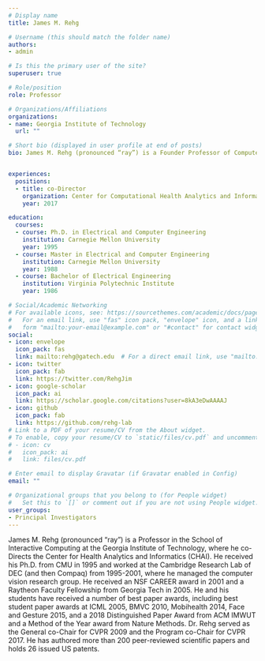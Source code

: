 ```yaml
---
# Display name
title: James M. Rehg

# Username (this should match the folder name)
authors:
- admin

# Is this the primary user of the site?
superuser: true

# Role/position
role: Professor

# Organizations/Affiliations
organizations:
- name: Georgia Institute of Technology
  url: ""

# Short bio (displayed in user profile at end of posts)
bio: James M. Rehg (pronounced “ray”) is a Founder Professor of Computer Science and Industrial and Enterprise Systems Engineering at University of Illinois Urbana-Champaign. Previously, he was a Professor in the School of Interactive Computing at the Georgia Institute of Technology, where he co-Directed the Center for Health Analytics and Informatics (CHAI). He received his Ph.D. from CMU in 1995 and worked at the Cambridge Research Lab of DEC (and then Compaq) from 1995-2001, where he managed the computer vision research group. He received an NSF CAREER award in 2001 and a Raytheon Faculty Fellowship from Georgia Tech in 2005. He and his students have received a number of best paper awards, including best student paper awards at ICML 2005, BMVC 2010, Mobihealth 2014, Face and Gesture 2015, and a Distinguished Paper Award from ACM IMWUT and a Method of the Year award from the journal Nature Methods. Dr. Rehg served as the General co-Chair for CVPR 2009 and the Program co-Chair for CVPR 2017. He has authored more than 200 peer-reviewed scientific papers and holds 26 issued US patents.


experiences:
  positions:
  - title: co-Director
    organization: Center for Computational Health Analytics and Informatics, Georgia Institute of Technology
    year: 2017

education:
  courses:
  - course: Ph.D. in Electrical and Computer Engineering
    institution: Carnegie Mellon University
    year: 1995
  - course: Master in Electrical and Computer Engineering
    institution: Carnegie Mellon University
    year: 1988
  - course: Bachelor of Electrical Engineering
    institution: Virginia Polytechnic Institute
    year: 1986

# Social/Academic Networking
# For available icons, see: https://sourcethemes.com/academic/docs/page-builder/#icons
#   For an email link, use "fas" icon pack, "envelope" icon, and a link in the
#   form "mailto:your-email@example.com" or "#contact" for contact widget.
social:
- icon: envelope
  icon_pack: fas
  link: mailto:rehg@gatech.edu  # For a direct email link, use "mailto:test@example.org"., or '#contact'
- icon: twitter
  icon_pack: fab
  link: https://twitter.com/RehgJim
- icon: google-scholar
  icon_pack: ai
  link: https://scholar.google.com/citations?user=8kA3eDwAAAAJ
- icon: github
  icon_pack: fab
  link: https://github.com/rehg-lab
# Link to a PDF of your resume/CV from the About widget.
# To enable, copy your resume/CV to `static/files/cv.pdf` and uncomment the lines below.
# - icon: cv
#   icon_pack: ai
#   link: files/cv.pdf

# Enter email to display Gravatar (if Gravatar enabled in Config)
email: ""

# Organizational groups that you belong to (for People widget)
#   Set this to `[]` or comment out if you are not using People widget.
user_groups:
- Principal Investigators
---
```


James M. Rehg (pronounced “ray”) is a Professor in the School of Interactive Computing at the Georgia Institute of Technology, where he co-Directs the Center for Health Analytics and Informatics (CHAI). He received his Ph.D. from CMU in 1995 and worked at the Cambridge Research Lab of DEC (and then Compaq) from 1995-2001, where he managed the computer vision research group. He received an NSF CAREER award in 2001 and a Raytheon Faculty Fellowship from Georgia Tech in 2005. He and his students have received a number of best paper awards, including best student paper awards at ICML 2005, BMVC 2010, Mobihealth 2014, Face and Gesture 2015, and a 2018 Distinguished Paper Award from ACM IMWUT and a Method of the Year award from Nature Methods. Dr. Rehg served as the General co-Chair for CVPR 2009 and the Program co-Chair for CVPR 2017. He has authored more than 200 peer-reviewed scientific papers and holds 26 issued US patents.


